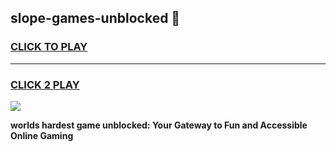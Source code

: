 
## slope-games-unblocked 👋
<h3>
<a href="https://premium.freeplayer.one?title=slope-games-unblocked&ref=14F">CLICK TO PLAY</a></h3>
<hr>

<h3>
<a href="https://premium.freeplayer.one?title=slope-games-unblocked&ref=14F">CLICK 2 PLAY</a>
  
</h3>

<a href="https://premium.freeplayer.one?title=slope-games-unblocked&ref=12F/"><img src="https://clearcache.store/games.png"></a>


**worlds hardest game unblocked: Your Gateway to Fun and Accessible Online Gaming**
